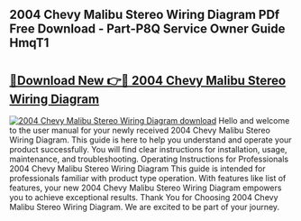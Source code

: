 ## 2004 Chevy Malibu Stereo Wiring Diagram PDf Free Download - Part-P8Q Service Owner Guide HmqT1

# <h2><a href="http://dfsoo5.blite.top/?on=2004+Chevy+Malibu+Stereo+Wiring+Diagram">🔗Download New 👉🔴 2004 Chevy Malibu Stereo Wiring Diagram</a></h2>

[![2004 Chevy Malibu Stereo Wiring Diagram download](https://i.imgur.com/lujVjoI.png)](http://dfsoo5.blite.top/?on=2004+Chevy+Malibu+Stereo+Wiring+Diagram)
Hello and welcome to the user manual for your newly received 2004 Chevy Malibu Stereo Wiring Diagram. This guide is here to help you understand and operate your product successfully. You will find clear instructions for installation, usage, maintenance, and troubleshooting. Operating Instructions for Professionals 2004 Chevy Malibu Stereo Wiring Diagram This guide is intended for professionals familiar with product type operation. With features like list of features, your new 2004 Chevy Malibu Stereo Wiring Diagram empowers you to achieve exceptional results. Thank You for Choosing 2004 Chevy Malibu Stereo Wiring Diagram. We are excited to be part of your journey.
